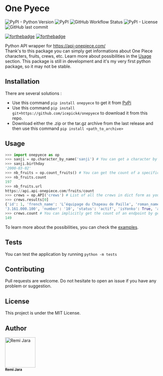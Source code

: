 # One Pyece
![PyPI - Python Version](https://img.shields.io/pypi/pyversions/onepyece)
![PyPI](https://img.shields.io/pypi/v/onepyece)
![GitHub Workflow Status](https://img.shields.io/github/actions/workflow/status/icepick4/onepyece/python-package.yml)
![PyPI - License](https://img.shields.io/pypi/l/onepyece)
![GitHub last commit](https://img.shields.io/github/last-commit/icepick4/onepyece)

[![forthebadge](https://forthebadge.com/images/badges/made-with-python.svg)](https://forthebadge.com)
[![forthebadge](https://forthebadge.com/images/badges/built-with-love.svg)](https://forthebadge.com)

Python API wrapper for https://api-onepiece.com/ \
Thank's to this package you can simply get informations about One Piece characters, fruits, crews, etc.
Learn more about possibilities in the [Usage](#usage) section.
This package is still in development and it's my very first python package, so it may not be stable.

## Installation

There are several solutions :

- Use this command ``pip install onepyece`` to get it from [PyPi](https://pypi.org/project/onepyece/)
- Use this command ``pip install git+https://github.com/icepick4/onepyece`` to download it from this repo.
- Download either the .zip or the tar.gz archive from the last release and then use this command `` pip install <path_to_archive> ``

## Usage

```py
>>> import onepyece as op
>>> sanji = op.character_by_name('sanji') # You can get a character by its name
>>> sanji.birthday
'2000-03-02'
>>> nb_fruits = op.count_fruits() # You can get the count of a specific endpoint
>>> nb_fruits.count
197
>>> nb_fruits.url
https://api.api-onepiece.com/fruits/count
>>> crews = op.API('crews') # List of all the crews in dict form as you can see below
>>> crews.results[0]
{'id': 1, 'french_name': 'L’équipage du Chapeau de Paille', 'roman_name': 'Mugiwara no Ichimi', 'description': '', 'total_prime': 
'3.161.000.100', 'number': '10', 'status': 'actif', 'isYonko': True, 'affiliation': ''}
>>> crews.count # You can implicitly get the count of an endpoint by getting the whole list of it.
149
```

To learn more about the possibilities, you can check the [examples](docs/examples.py).

## Tests

You can test the application by running ``python -m tests``

## Contributing

Pull requests are welcome. Do not hesitate to open an issue if you have any problem or suggestion.

## License

This project is under the MIT License.

## Author

<a href="https://github.com/icepick4"><img src="https://avatars.githubusercontent.com/u/82316285?v=4" width="100px;" alt="Remi Jara"/><br /><sub><b>Remi Jara</b></sub></a>

